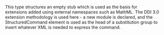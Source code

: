 This type structures an empty stub which is used as the basis for extensions added using external namespaces such as MathML. The DDI 3.0 extension methodology is used here - a new module is declared, and the StructuredCommand element is used as the head of a substitution group to insert whatever XML is needed to express the command.